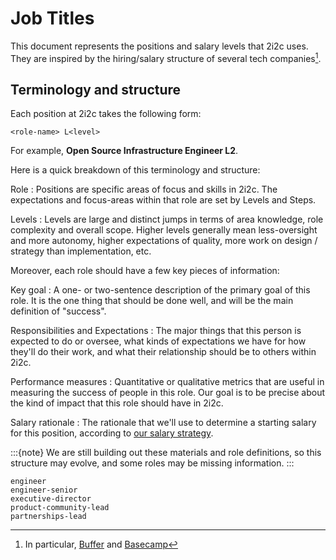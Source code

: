 # Job Titles

This document represents the positions and salary levels that 2i2c uses. They are inspired by the hiring/salary structure of several tech companies[^job-refs].

## Terminology and structure

Each position at 2i2c takes the following form:

```
<role-name> L<level>
```

For example, **Open Source Infrastructure Engineer L2**.

Here is a quick breakdown of this terminology and structure:

Role
: Positions are specific areas of focus and skills in 2i2c. The expectations and focus-areas within that role are set by Levels and Steps.

Levels
: Levels are large and distinct jumps in terms of area knowledge, role complexity and overall scope. Higher levels generally mean less-oversight and more autonomy, higher expectations of quality, more work on design / strategy than implementation, etc.

Moreover, each role should have a few key pieces of information:

Key goal
: A one- or two-sentence description of the primary goal of this role. It is the one thing that should be done well, and will be the main definition of "success".

Responsibilities and Expectations
: The major things that this person is expected to do or oversee, what kinds of expectations we have for how they'll do their work, and what their relationship should be to others within 2i2c.

Performance measures
: Quantitative or qualitative metrics that are useful in measuring the success of people in this role. Our goal is to be precise about the kind of impact that this role should have in 2i2c.

Salary rationale
: The rationale that we'll use to determine a starting salary for this position, according to [our salary strategy](../compensation.md).

:::{note}
We are still building out these materials and role definitions, so this structure may evolve, and some roles may be missing information.
:::

```{toctree}
engineer
engineer-senior
executive-director
product-community-lead
partnerships-lead
```

[^job-refs]: In particular, [Buffer](https://buffer.com/resources/salary-formula-changes-2019/) and [Basecamp](https://m.signalvnoise.com/how-we-pay-people-at-basecamp/)
